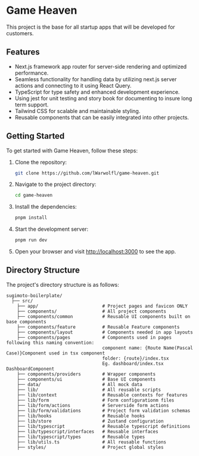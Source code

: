 # Game Heaven

This project is the base for all startup apps that will be developed for customers.

## Features

- Next.js framework app router for server-side rendering and optimized performance.
- Seamless functionality for handling data by utilizing next.js server actions and connecting to it using React Query.
- TypeScript for type safety and enhanced development experience.
- Using jest for unit testing and story book for documenting to insure long term support.
- Tailwind CSS for scalable and maintainable styling.
- Reusable components that can be easily integrated into other projects.

## Getting Started

To get started with Game Heaven, follow these steps:

1. Clone the repository:

   ```bash
   git clone https://github.com/lWarwolfl/game-heaven.git
   ```

2. Navigate to the project directory:

   ```bash
   cd game-heaven
   ```

3. Install the dependencies:

   ```bash
   pnpm install
   ```

4. Start the development server:

   ```bash
   pnpm run dev
   ```

5. Open your browser and visit [http://localhost:3000](http://localhost:3000) to see the app.

## Directory Structure

The project's directory structure is as follows:

```
sugimoto-boilerplate/
  ├── src/
    ├── app/                        # Project pages and favicon ONLY
    ├── components/                 # All project components
    ├── components/common           # Reusable UI components built on base components
    ├── components/feature          # Reusable Feature components
    ├── components/layout           # Components needed in app layouts
    ├── components/pages            # Components used in pages following this naming convention:
                                    component name: {Route Name(Pascal Case)}Component used in tsx component
                                    folder: {route}/index.tsx
                                    Eg. dashboard/index.tsx DashboardComponent
    ├── components/providers        # Wrapper components
    ├── components/ui               # Base UI components
    ├── data/                       # All mock data
    ├── lib/                        # All reusable scripts
    ├── lib/context                 # Reusable contexts for features
    ├── lib/form                    # Form configurationm files
    ├── lib/form/actions            # Serverside form actions
    ├── lib/form/validations        # Project form validation schemas
    ├── lib/hooks                   # Reusable hooks
    ├── lib/store                   # Zustand configuration
    ├── lib/typescript              # Reusable typescript definitions
    ├── lib/typescript/interfaces   # Reusable interfaces
    ├── lib/typescript/types        # Reusable types
    ├── lib/utils.ts                # All reusable functions
    ├── styles/                     # Project global styles
```

